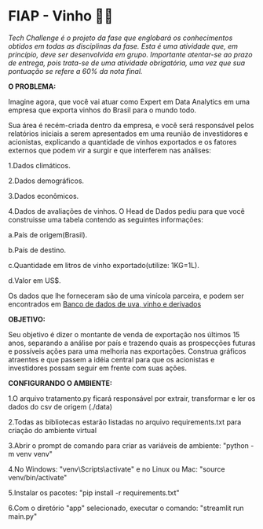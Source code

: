# FIAP - Vinho 🍷🍇

_Tech Challenge é o projeto da fase que englobará os conhecimentos obtidos em todas as disciplinas da fase. Esta é uma atividade que, em princípio, deve ser desenvolvida em grupo. Importante atentar-se ao prazo de entrega, pois trata-se de uma atividade obrigatória, uma vez que sua pontuação se refere a 60% da nota final._

**O PROBLEMA:**

Imagine agora, que você vai atuar como Expert em Data Analytics em uma empresa que exporta vinhos do Brasil para o mundo todo.

Sua área é recém-criada dentro da empresa, e você será responsável pelos relatórios iniciais a serem apresentados em uma reunião de investidores e acionistas, explicando a quantidade de vinhos exportados e os fatores externos que podem vir a surgir e que interferem nas análises:

1.Dados climáticos.

2.Dados demográficos.

3.Dados econômicos.

4.Dados de avaliações de vinhos.
O Head de Dados pediu para que você construisse uma tabela contendo as seguintes informações:

a.País de origem(Brasil).

b.País de destino.

c.Quantidade em litros de vinho exportado(utilize: 1KG=1L).

d.Valor em US$.

Os dados que lhe forneceram são de uma vinícola parceira, e podem ser encontrados em [Banco de dados de uva, vinho e derivados](http://vitibrasil.cnpuv.embrapa.br/)

**OBJETIVO:**

Seu objetivo é dizer o montante de venda de exportação nos últimos 15 anos, separando a análise por país e trazendo quais as prospecções futuras e possíveis ações para uma melhoria nas exportações. Construa gráficos atraentes e que passem a idéia central para que os acionistas e investidores possam seguir em frente com suas ações.

**CONFIGURANDO O AMBIENTE:**

1.O arquivo tratamento.py ficará responsável por extrair, transformar e ler os dados do csv de origem (./data)

2.Todas as bibliotecas estarão listadas no arquivo requirements.txt para criação do ambiente virtual

3.Abrir o prompt de comando para criar as variáveis de ambiente: "python -m venv venv"

4.No Windows: "venv\Scripts\activate" e no Linux ou Mac: "source venv/bin/activate"

5.Instalar os pacotes: "pip install -r requirements.txt"

6.Com o diretório "app" selecionado, executar o comando: "streamlit run main.py"